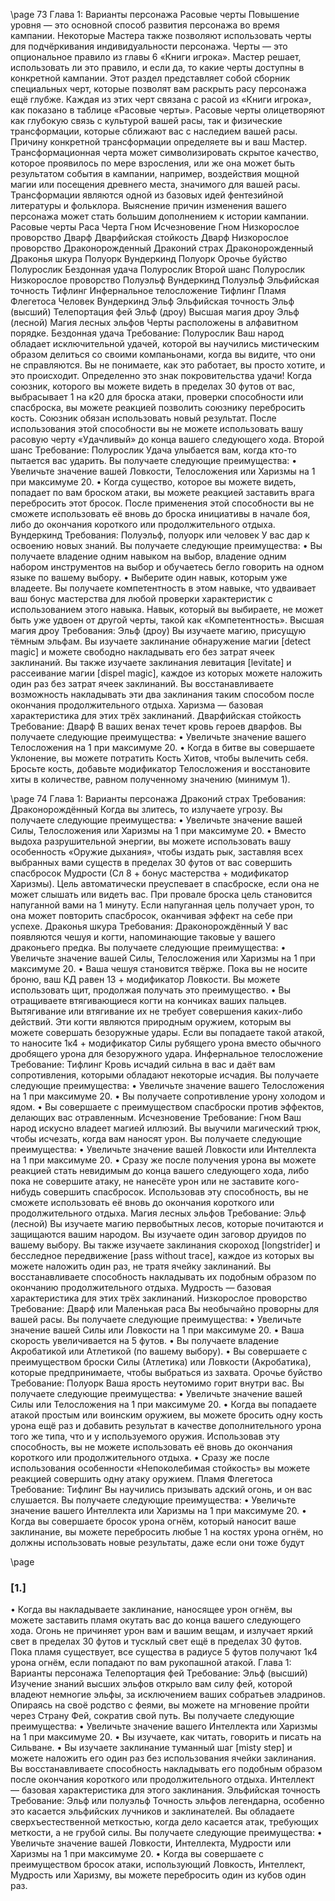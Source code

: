 <!-- TODO: Formatting -->
\page 73
Глава 1: Варианты персонажа
Расовые черты
Повышение уровня — это основной способ развития персонажа во время кампании. Некоторые Мастера также позволяют использовать черты для подчёркивания индивидуальности персонажа. Черты — это опциональное правило из главы 6 «Книги игрока». Мастер решает, использовать ли это правило, и если да, то какие черты доступны в конкретной кампании.
Этот раздел представляет собой сборник специальных черт, которые позволят вам раскрыть расу персонажа ещё глубже. Каждая из этих черт связана с расой из «Книги игрока», как показано в таблице
«Расовые черты». Расовые черты олицетворяют как глубокую связь с культурой вашей расы, так и физические трансформации, которые сближают вас с наследием вашей расы.
Причину конкретной трансформации определяете вы и ваш Мастер. Трансформационная черта может символизировать скрытое качество, которое проявилось по мере взросления, или же она может быть результатом события в кампании, например, воздействия мощной магии или посещения древнего места, значимого для вашей расы. Трансформации являются одной из базовых идей фентезийной литературы и фольклора. Выяснение причин изменения вашего персонажа может стать большим дополнением к истории кампании.
Расовые черты
Раса Черта
Гном Исчезновение
Гном Низкорослое проворство
Дварф Дварфийская стойкость
Дварф Низкорослое проворство
Драконорожденный Драконий страх
Драконорожденный Драконья шкура
Полуорк Вундеркинд
Полуорк Орочье буйство
Полурослик Бездонная удача
Полурослик Второй шанс
Полурослик Низкорослое проворство
Полуэльф Вундеркинд
Полуэльф Эльфийская точность
Тифлинг Инфернальное телосложение
Тифлинг Пламя Флегетоса
Человек Вундеркинд
Эльф Эльфийская точность
Эльф (высший) Телепортация фей
Эльф (дроу) Высшая магия дроу
Эльф (лесной) Магия лесных эльфов
Черты расположены в алфавитном порядке.
Бездонная удача
Требование: Полурослик
Ваш народ обладает исключительной удачей, которой вы научились мистическим образом делиться со своими компаньонами, когда вы видите, что они не справляются. Вы не понимаете, как это работает, вы просто хотите, и это происходит. Определенно это знак покровительства удачи!
Когда союзник, которого вы можете видеть в пределах 30 футов от вас, выбрасывает 1 на к20 для броска атаки, проверки способности или спасброска, вы можете реакцией позволить союзнику перебросить кость. Союзник обязан использовать новый результат.
После использования этой способности вы не можете использовать вашу расовую черту «Удачливый» до конца вашего следующего хода.
Второй шанс
Требование: Полурослик
Удача улыбается вам, когда кто-то пытается вас ударить. Вы получаете следующие преимущества:
• Увеличьте значение вашей Ловкости, Телосложения или Харизмы на 1 при максимуме 20.
• Когда существо, которое вы можете видеть, попадает по вам броском атаки, вы можете реакцией заставить врага перебросить этот бросок. После применения этой способности вы не сможете использовать её вновь до броска инициативы в начале боя, либо до окончания короткого или продолжительного отдыха.
Вундеркинд
Требования: Полуэльф, полуорк или человек
У вас дар к освоению новых знаний. Вы получаете следующие преимущества:
• Вы получаете владение одним навыком на выбор, владение одним набором инструментов на выбор и обучаетесь бегло говорить на одном языке по вашему выбору.
• Выберите один навык, которым уже владеете. Вы получаете компетентность в этом навыке, что удваивает ваш бонус мастерства для любой проверки характеристик с использованием этого навыка.
Навык, который вы выбираете, не может быть уже удвоен от другой черты, такой как «Компетентность».
Высшая магия дроу
Требования: Эльф (дроу)
Вы изучаете магию, присущую тёмным эльфам.
Вы изучаете заклинание обнаружение магии [detect magic] и можете свободно накладывать его без затрат ячеек заклинаний. Вы также изучаете заклинания левитация [levitate] и рассеивание магии [dispel magic], каждое из которых можете наложить один раз без затрат ячеек заклинаний. Вы восстанавливаете возможность накладывать эти два заклинания таким способом после окончания продолжительного отдыха.
Харизма — базовая характеристика для этих трёх заклинаний.
Дварфийская стойкость
Требование: Дварф
В ваших венах течет кровь героев дварфов. Вы получаете следующие преимущества:
• Увеличьте значение вашего Телосложения на 1 при максимуме 20.
• Когда в битве вы совершаете Уклонение, вы можете потратить Кость Хитов, чтобы вылечить себя.
Бросьте кость, добавьте модификатор Телосложения и восстановите хиты в количестве, равном полученному значению (минимум 1).

\page
74 Глава 1: Варианты персонажа
Драконий страх
Требования: Драконорождённый
Когда вы злитесь, то излучаете угрозу. Вы получаете следующие преимущества:
• Увеличьте значение вашей Силы, Телосложения или
Харизмы на 1 при максимуме 20.
• Вместо выдоха разрушительной энергии, вы можете использовать вашу особенность «Оружие дыхания», чтобы издать рык, заставляя всех выбранных вами существ в пределах 30 футов от вас совершить спасбросок Мудрости (Сл 8 + бонус мастерства + модификатор Харизмы). Цель автоматически преуспевает в спасброске, если она не может слышать или видеть вас. При провале броска цель становится напуганной вами на 1 минуту.
Если напуганная цель получает урон, то она может повторить спасбросок, оканчивая эффект на себе при успехе.
Драконья шкура
Требования: Драконорождённый
У вас появляются чешуя и когти, напоминающие таковые у вашего драконьего предка. Вы получаете следующие преимущества:
• Увеличьте значение вашей Силы, Телосложения или
Харизмы на 1 при максимуме 20.
• Ваша чешуя становится твёрже. Пока вы не носите броню, ваш КД равен 13 + модификатор
Ловкости. Вы можете использовать щит, продолжая получать это преимущество.
• Вы отращиваете втягивающиеся когти на кончиках ваших пальцев. Вытягивание или втягивание их не требует совершения каких-либо действий.
Эти когти являются природным оружием, которым вы можете совершать безоружные удары. Если вы попадаете такой атакой, то наносите 1к4 + модификатор Силы рубящего урона вместо обычного дробящего урона для безоружного удара.
Инфернальное телосложение
Требование: Тифлинг
Кровь исчадий сильна в вас и даёт вам сопротивления, которыми обладают некоторые исчадия. Вы получаете следующие преимущества:
• Увеличьте значение вашего Телосложения на 1 при максимуме 20.
• Вы получаете сопротивление урону холодом и ядом.
• Вы совершаете с преимуществом спасброски против эффектов, делающих вас отравленным.
Исчезновение
Требование: Гном
Ваш народ искусно владеет магией иллюзий. Вы выучили магический трюк, чтобы исчезать, когда вам наносят урон. Вы получаете следующие преимущества:
• Увеличьте значение вашей Ловкости или Интеллекта на 1 при максимуме 20.
• Сразу же после получения урона вы можете реакцией стать невидимым до конца вашего следующего хода, либо пока не совершите атаку, не нанесёте урон или не заставите кого-нибудь совершить спасбросок. Использовав эту способность, вы не сможете использовать её вновь до окончания короткого или продолжительного отдыха.
Магия лесных эльфов
Требование: Эльф (лесной)
Вы изучаете магию первобытных лесов, которые почитаются и защищаются вашим народом. Вы изучаете один заговор друидов по вашему выбору.
Вы также изучаете заклинания скороход [longstrider] и бесследное передвижение [pass without trace], каждое из которых вы можете наложить один раз, не тратя ячейку заклинаний. Вы восстанавливаете способность накладывать их подобным образом по окончанию продолжительного отдыха. Мудрость — базовая характеристика для этих трёх заклинаний.
Низкорослое проворство
Требование: Дварф или Маленькая раса
Вы необычайно проворны для вашей расы. Вы получаете следующие преимущества:
• Увеличьте значение вашей Силы или Ловкости на 1 при максимуме 20.
• Ваша скорость увеличивается на 5 футов.
• Вы получаете владение Акробатикой или Атлетикой
(по вашему выбору).
• Вы совершаете с преимуществом броски Силы
(Атлетика) или Ловкости (Акробатика), которые предпринимаете, чтобы выбраться из захвата.
Орочье буйство
Требование: Полуорк
Ваша ярость неутомимо горит внутри вас. Вы получаете следующие преимущества:
• Увеличьте значение вашей Силы или Телосложения на 1 при максимуме 20.
• Когда вы попадаете атакой простым или воинским оружием, вы можете бросить одну кость урона ещё раз и добавить результат в качестве дополнительного урона того же типа, что и у используемого оружия. Использовав эту способность, вы не можете использовать её вновь до окончания короткого или продолжительного отдыха.
• Сразу же после использования особенности «Непоколебимая стойкость» вы можете реакцией совершить одну атаку оружием.
Пламя Флегетоса
Требование: Тифлинг
Вы научились призывать адский огонь, и он вас слушается. Вы получаете следующие преимущества:
• Увеличьте значение вашего Интеллекта или Харизмы на 1 при максимуме 20.
• Когда вы совершаете бросок урона огнём, который наносит ваше заклинание, вы можете перебросить любые 1 на костях урона огнём, но должны использовать новые результаты, даже если они тоже будут

\page
### [1.]
• Когда вы накладываете заклинание, наносящее урон огнём, вы можете заставить пламя окутать вас до конца вашего следующего хода. Огонь не причиняет урон вам и вашим вещам, и излучает яркий свет в пределах 30 футов и тусклый свет ещё в пределах 30 футов. Пока пламя существует, все существа в радиусе 5 футов получают 1к4 урона огнём, если попадают по вам рукопашной атакой.
Глава 1: Варианты персонажа
Телепортация фей
Требование: Эльф (высший)
Изучение знаний высших эльфов открыло вам силу фей, которой владеют немногие эльфы, за исключением ваших собратьев эладринов. Опираясь на своё родство с феями, вы можете на мгновение пройти через Страну Фей, сократив свой путь. Вы получаете следующие преимущества:
• Увеличьте значение вашего Интеллекта или Харизмы на 1 при максимуме 20.
• Вы изучаете, как читать, говорить и писать на
Сильване.
• Вы изучаете заклинание туманный шаг [misty step] и можете наложить его один раз без использования ячейки заклинания. Вы восстанавливаете способность накладывать его подобным образом после окончания короткого или продолжительного отдыха. Интеллект — базовая характеристика для этого заклинания.
Эльфийская точность
Требование: Эльф или полуэльф
Точность эльфов легендарна, особенно это касается эльфийских лучников и заклинателей. Вы обладаете сверхъестественной меткостью, когда дело касается атак, требующих меткости, а не грубой силы. Вы получаете следующие преимущества:
• Увеличьте значение вашей Ловкости, Интеллекта,
Мудрости или Харизмы на 1 при максимуме 20.
• Когда вы совершаете с преимуществом бросок атаки, использующий Ловкость, Интеллект, Мудрость или Харизму, вы можете перебросить один из кубов один раз.

